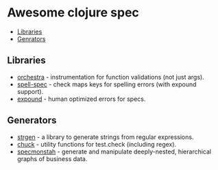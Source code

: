 # Awesome clojure spec

* [Libraries](#Libraries)
* [Genrators](#Generators)


## Libraries

* [orchestra](https://github.com/jeaye/orchestra) - instrumentation for function validations (not just args).
* [spell-spec](https://github.com/bhauman/spell-spec) - check maps keys for spelling errors (with expound support).
* [expound](https://github.com/bhb/expound) - human optimized errors for specs.

## Generators

* [strgen](https://github.com/miner/strgen) - a library to generate strings from regular expressions.
* [chuck](https://github.com/gfredericks/test.chuck) - utility functions for test.check (including regex).
* [specmonstah](https://github.com/reifyhealth/specmonstah) - generate and manipulate deeply-nested, hierarchical graphs of business data.
